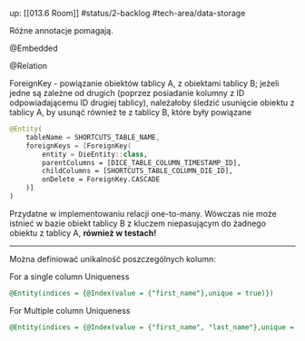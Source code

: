 up: [[013.6 Room]]
#status/2-backlog
#tech-area/data-storage


Różne annotacje pomagają.

@Embedded

@Relation

ForeignKey - powiązanie obiektów tablicy A, z obiektami tablicy B; jeżeli jedne są zależne od drugich (poprzez posiadanie kolumny z ID odpowiadającemu ID  drugiej tablicy), należałoby śledzić usunięcie obiektu z tablicy A, by usunąć również te z tablicy B, które były powiązane

```kotlin
@Entity(  
    tableName = SHORTCUTS_TABLE_NAME,  
    foreignKeys = [ForeignKey(  
        entity = DieEntity::class,  
        parentColumns = [DICE_TABLE_COLUMN_TIMESTAMP_ID],  
        childColumns = [SHORTCUTS_TABLE_COLUMN_DIE_ID],  
        onDelete = ForeignKey.CASCADE  
    )]  
)
```

Przydatne w implementowaniu relacji one-to-many. Wówczas nie może istnieć w bazie obiekt tablicy B z kluczem niepasującym do żadnego obiektu z tablicy A, **również w testach!** 

---

Można definiować unikalność poszczególnych kolumn:

For a single column Uniqueness

```sql
@Entity(indices = {@Index(value = {"first_name"},unique = true)})
```

For Multiple column Uniqueness

```sql
@Entity(indices = {@Index(value = {"first_name", "last_name"},unique = true)}) 
```